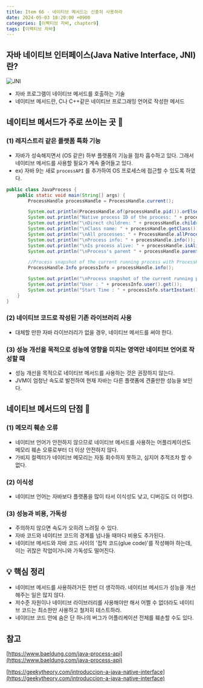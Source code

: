 ```yaml
---
title: Item 66 - 네이티브 메서드는 신중히 사용하라
date: 2024-05-03 18:20:00 +0900
categories: [이펙티브 자바, chapter9]
tags: [이펙티브 자바]
---
```

## **자바 네이티브 인터페이스(Java Native Interface, JNI)란?**

![JNI](https://github.com/Shinminjin/Algorithm/assets/76575966/7bc8e068-fb4b-4cc3-8a9a-f18effc4989e)

- 자바 프로그램이 네이티브 메서드를 호출하는 기술
- 네이티브 메서드란, C나 C++같은 네이티브 프로그래밍 언어로 작성한 메서드

## **네이티브 메서드가 주로 쓰이는 곳 🔎**

### **(1) 레지스트리 같은 플랫폼 특화 기능**
- 자바가 성숙해지면서 (OS 같은) 하부 플랫폼의 기능을 점차 흡수하고 있다. 그래서 네이티브 메서드를 사용할 필요가 계속 줄어들고 있다.
- ex) 자바 9는 새로 `processAPI` 를 추가하여 OS 프로세스에 접근할 수 있도록 하였다.

```java
public class JavaProcess {
    public static void main(String[] args) {
        ProcessHandle processHandle = ProcessHandle.current();

        System.out.println(ProcessHandle.of(processHandle.pid()).orElse(null));
        System.out.println("Native process ID of the process: " + processHandle.pid()); // process id
        System.out.println("\nDirect children: " + processHandle.children());
        System.out.println("\nClass name: " + processHandle.getClass());
        System.out.println("\nAll processes: " + ProcessHandle.allProcesses());
        System.out.println("\nProcess info: " + processHandle.info());
        System.out.println("\nIs process alive: " + processHandle.isAlive());
        System.out.println("\nProcess's parent " + processHandle.parent());

        //Process snapshot of the current running process with ProcessHandle.Info:
        ProcessHandle.Info processInfo = processHandle.info();

        System.out.println("\nProcess snapshot of the current running process:");
        System.out.println("User : " + processInfo.user().get());
        System.out.println("Start Time : " + processInfo.startInstant().get());
    }
}
```

### **(2) 네이티브 코드로 작성된 기존 라이브러리 사용**
- 대체할 만한 자바 라이브러리가 없을 경우, 네이티브 메서드를 써야 한다.

### **(3) 성능 개선을 목적으로 성능에 영향을 미치는 영역만 네이티브 언어로 작성할 때**
- 성능 개선을 목적으로 네이티브 메서드를 사용하는 것은 권장하지 않는다.
- JVM이 엄청난 속도로 발전하여 현재 자바는 다른 플랫폼에 견줄만한 성능을 보인다.

## **네이티브 메서드의 단점 🤔**
### **(1) 메모리 훼손 오류**
- 네이티브 언어가 안전하지 않으므로 네이티브 메서드를 사용하는 어플리케이션도 메모리 훼손 오류로부터 더 이상 안전하지 않다.
- 가비지 컬렉터가 네이티브 메모리는 자동 회수하지 못하고, 심지어 추적조차 할 수 없다.

### **(2) 이식성**
- 네이티브 언어는 자바보다 플랫폼을 많이 타서 이식성도 낮고, 디버깅도 더 어렵다.

### **(3) 성능과 비용, 가독성**
- 주의하지 않으면 속도가 오히려 느려질 수 있다.
- 자바 코드와 네이티브 코드의 경계를 넘나들 때마다 비용도 추가된다.
- 네이티브 메서드와 자바 코드 사이의 '접착 코드(glue code)'를 작성해야 하는데, 이는 귀찮은 작업이거니와 가독성도 떨어진다.

## **💡 핵심 정리**
- 네이티브 메서드를 사용하려거든 한번 더 생각하라. 네이티브 메서드가 성능을 개선해주는 일은 많지 않다.
- 저수준 자원이나 네이티브 라이브러리를 사용해야만 해서 어쩔 수 없더라도 네이티브 코드는 최소한만 사용하고 철저히 테스트하라.
- 네이티브 코드 안에 숨은 단 하나의 버그가 어플리케이션 전체를 훼손할 수도 있다.

## **참고**
[https://www.baeldung.com/java-process-api](https://www.baeldung.com/java-process-api)

[https://geekytheory.com/introduccion-a-java-native-interface](https://geekytheory.com/introduccion-a-java-native-interface)
